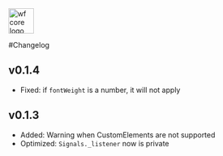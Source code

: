 <img src="https://webfruits.io/assets/wf-small-core-logo.svg" alt="wf core logo" height="50px">

#Changelog

## v0.1.4
* Fixed: if `fontWeight` is a number, it will not apply 

## v0.1.3
* Added: Warning when CustomElements are not supported
* Optimized: `Signals._listener` now is private 
